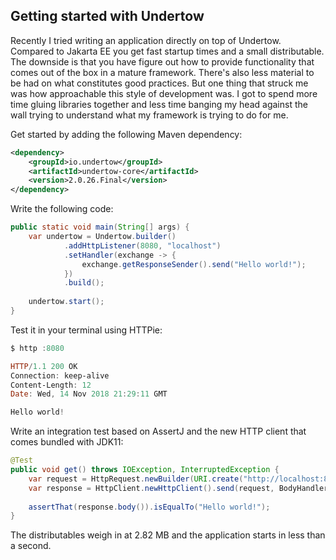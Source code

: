 ## Getting started with Undertow
Recently I tried writing an application directly on top of Undertow. Compared to Jakarta EE you get fast startup times and a small distributable. The downside is that you have figure out how to provide functionality that comes out of the box in a mature framework. There's also less material to be had on what constitutes good practices. But one thing that struck me was how approachable this style of development was.  I got to spend more time gluing libraries together and less time banging my head against the wall trying to understand what my framework is trying to do for me.

Get started by adding the following Maven dependency:
```XML
<dependency>
    <groupId>io.undertow</groupId>
    <artifactId>undertow-core</artifactId>
    <version>2.0.26.Final</version>
</dependency>
```

Write the following code:
```Java
public static void main(String[] args) {
    var undertow = Undertow.builder()
            .addHttpListener(8080, "localhost")
            .setHandler(exchange -> {
                exchange.getResponseSender().send("Hello world!");
            })
            .build();
    
    undertow.start();
}
```

Test it in your terminal using HTTPie:
```Powershell
$ http :8080

HTTP/1.1 200 OK
Connection: keep-alive
Content-Length: 12
Date: Wed, 14 Nov 2018 21:29:11 GMT

Hello world!
```

Write an integration test based on AssertJ and the new HTTP client that comes bundled with JDK11:
```Java
@Test
public void get() throws IOException, InterruptedException {
    var request = HttpRequest.newBuilder(URI.create("http://localhost:8080")).build();
    var response = HttpClient.newHttpClient().send(request, BodyHandlers.ofString());
        
    assertThat(response.body()).isEqualTo("Hello world!");
}
```

The distributables weigh in at 2.82 MB and the application starts in less than a second.
